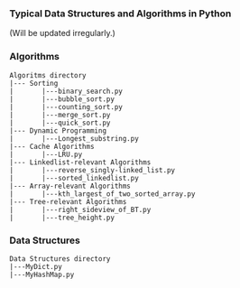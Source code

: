 ### Typical Data Structures and Algorithms in Python

(Will be updated irregularly.)

### Algorithms

```
Algoritms directory
|--- Sorting
|       |---binary_search.py
|       |---bubble_sort.py
|       |---counting_sort.py
|       |---merge_sort.py
|       |---quick_sort.py
|--- Dynamic Programming
|       |---Longest_substring.py
|--- Cache Algorithms
|       |---LRU.py
|--- Linkedlist-relevant Algorithms
|       |---reverse_singly-linked_list.py
|       |---sorted_linkedlist.py
|--- Array-relevant Algorithms
|       |---kth_largest_of_two_sorted_array.py
|--- Tree-relevant Algorithms
|       |---right_sideview_of_BT.py
|       |---tree_height.py
```

### Data Structures

```
Data Structures directory
|---MyDict.py
|---MyHashMap.py
```
